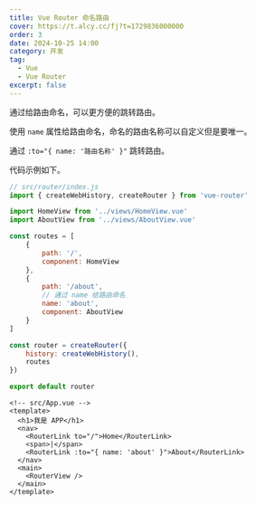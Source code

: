 ```yaml
---
title: Vue Router 命名路由
cover: https://t.alcy.cc/fj?t=1729836000000
order: 3
date: 2024-10-25 14:00
category: 开发
tag:
  - Vue
  - Vue Router
excerpt: false
---
```


通过给路由命名，可以更方便的跳转路由。

使用 `name` 属性给路由命名，命名的路由名称可以自定义但是要唯一。

通过 `:to="{ name: '路由名称' }"` 跳转路由。

代码示例如下。

```JavaScript
// src/router/index.js
import { createWebHistory, createRouter } from 'vue-router'

import HomeView from '../views/HomeView.vue'
import AboutView from '../views/AboutView.vue'

const routes = [
    {
        path: '/',
        component: HomeView
    },
    {
        path: '/about',
        // 通过 name 给路由命名
        name: 'about',
        component: AboutView
    }
]

const router = createRouter({
    history: createWebHistory(),
    routes
})

export default router
```

```Vue
<!-- src/App.vue -->
<template>
  <h1>我是 APP</h1>
  <nav>
    <RouterLink to="/">Home</RouterLink>
    <span>|</span>
    <RouterLink :to="{ name: 'about' }">About</RouterLink>
  </nav>
  <main>
    <RouterView />
  </main>
</template>
```
